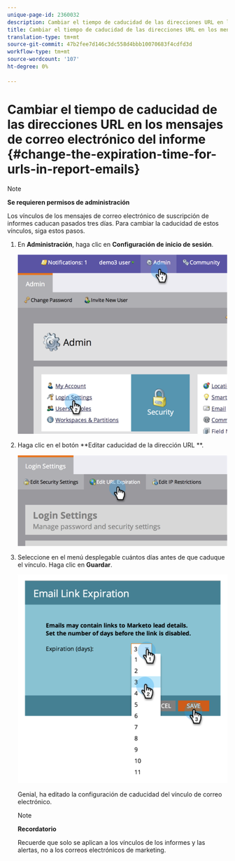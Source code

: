 ```yaml
---
unique-page-id: 2360032
description: Cambiar el tiempo de caducidad de las direcciones URL en los mensajes de correo electrónico del informe - Documentos de marketing - Documentación del producto
title: Cambiar el tiempo de caducidad de las direcciones URL en los mensajes de correo electrónico del informe
translation-type: tm+mt
source-git-commit: 47b2fee7d146c3dc558d4bbb10070683f4cdfd3d
workflow-type: tm+mt
source-wordcount: '107'
ht-degree: 0%

---
```



# Cambiar el tiempo de caducidad de las direcciones URL en los mensajes de correo electrónico del informe {#change-the-expiration-time-for-urls-in-report-emails}

>[!NOTE]
>
>**Se requieren permisos de administración**

Los vínculos de los mensajes de correo electrónico de suscripción de informes caducan pasados tres días. Para cambiar la caducidad de estos vínculos, siga estos pasos.

1. En **Administración**, haga clic en **Configuración de inicio de sesión**.

   ![](assets/image2014-9-16-14-3a44-3a57.png)

1. Haga clic en el botón **Editar caducidad de la dirección URL **.

   ![](assets/image2014-9-16-14-3a45-3a1.png)

1. Seleccione en el menú desplegable cuántos días antes de que caduque el vínculo. Haga clic en **Guardar**.

   ![](assets/image2014-9-16-14-3a45-3a5.png)

   Genial, ha editado la configuración de caducidad del vínculo de correo electrónico.

   >[!NOTE]
   >
   >**Recordatorio**
   >
   >
   >Recuerde que solo se aplican a los vínculos de los informes y las alertas, no a los correos electrónicos de marketing.

